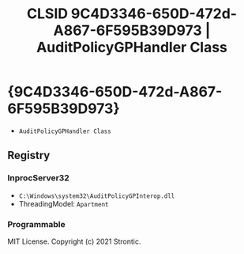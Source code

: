 ﻿---
title: "CLSID 9C4D3346-650D-472d-A867-6F595B39D973 | AuditPolicyGPHandler Class"
excerpt: What is COM-Object CLSID 9C4D3346-650D-472d-A867-6F595B39D973?
---

# {9C4D3346-650D-472d-A867-6F595B39D973}

* `AuditPolicyGPHandler Class`

## Registry


### InprocServer32

* `C:\Windows\system32\AuditPolicyGPInterop.dll`
* ThreadingModel: `Apartment`

### Programmable


MIT License. Copyright (c) 2021 Strontic.


